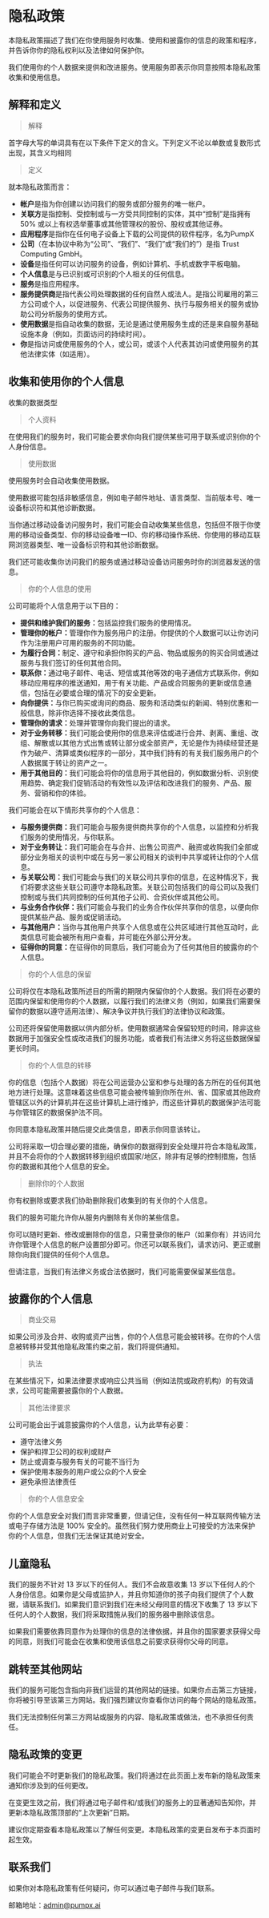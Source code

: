 # 隐私政策

本隐私政策描述了我们在你使用服务时收集、使用和披露你的信息的政策和程序，并告诉你你的隐私权利以及法律如何保护你。

我们使用你的个人数据来提供和改进服务。使用服务即表示你同意按照本隐私政策收集和使用信息。

## **解释和定义**

> 解释

首字母大写的单词具有在以下条件下定义的含义。下列定义不论以单数或复数形式出现，其含义均相同

> 定义

就本隐私政策而言：

* **帐户**是指为你创建以访问我们的服务或部分服务的唯一帐户。
* **关联方**是指控制、受控制或与一方受共同控制的实体，其中“控制”是指拥有 50% 或以上有权选举董事或其他管理权的股份、股权或其他证券。
* **应用程序**是指你在任何电子设备上下载的公司提供的软件程序，名为PumpX
* **公司**（在本协议中称为“公司”、“我们”、“我们”或“我们的”）是指 Trust Computing GmbH。
* **设备**是指任何可以访问服务的设备，例如计算机、手机或数字平板电脑。
* **个人信息**是与已识别或可识别的个人相关的任何信息。
* **服务**是指应用程序。
* **服务提供商**是指代表公司处理数据的任何自然人或法人。是指公司雇用的第三方公司或个人，以促进服务、代表公司提供服务、执行与服务相关的服务或协助公司分析服务的使用方式。
* **使用数据**是指自动收集的数据，无论是通过使用服务生成的还是来自服务基础设施本身（例如，页面访问的持续时间）。
* **你**是指访问或使用服务的个人，或公司，或该个人代表其访问或使用服务的其他法律实体（如适用）。



## **收集和使用你的个人信息**

收集的数据类型

> 个人资料

在使用我们的服务时，我们可能会要求你向我们提供某些可用于联系或识别你的个人身份信息。

> 使用数据

使用服务时会自动收集使用数据。

使用数据可能包括非敏感信息，例如电子邮件地址、语言类型、当前版本号、唯一设备标识符和其他诊断数据。

当你通过移动设备访问服务时，我们可能会自动收集某些信息，包括但不限于你使用的移动设备类型、你的移动设备唯一ID、你的移动操作系统、你使用的移动互联网浏览器类型、唯一设备标识符和其他诊断数据。

我们还可能收集你访问我们的服务或通过移动设备访问服务时你的浏览器发送的信息。

> 你的个人信息的使用

公司可能将个人信息用于以下目的：

* **提供和维护我们的服务：**&#x5305;括监控我们服务的使用情况。
* **管理你的帐户：**&#x7BA1;理你作为服务用户的注册。你提供的个人数据可以让你访问作为注册用户可用的服务的不同功能。
* **为履行合同：**&#x5236;定、遵守和承担你购买的产品、物品或服务的购买合同或通过服务与我们签订的任何其他合同。
* **联系你：**&#x901A;过电子邮件、电话、短信或其他等效的电子通信方式联系你，例如移动应用程序的推送通知，用于有关功能、产品或合同服务的更新或信息通信，包括在必要或合理的情况下的安全更新。
* **向你提供：**&#x4E0E;你已购买或询问的商品、服务和活动类似的新闻、特别优惠和一般信息，除非你选择不接收此类信息。
* **管理你的请求：**&#x5904;理并管理你向我们提出的请求。
* **对于业务转移：**&#x6211;们可能会使用你的信息来评估或进行合并、剥离、重组、改组、解散或以其他方式出售或转让部分或全部资产，无论是作为持续经营还是作为破产、清算或类似程序的一部分，其中我们持有的有关我们服务用户的个人数据属于转让的资产之一。
* **用于其他目的：**&#x6211;们可能会将你的信息用于其他目的，例如数据分析、识别使用趋势、确定我们促销活动的有效性以及评估和改进我们的服务、产品、服务、营销和你的体验。

我们可能会在以下情形共享你的个人信息：

* **与服务提供商：**&#x6211;们可能会与服务提供商共享你的个人信息，以监控和分析我们服务的使用情况，与你联系。
* **对于业务转让：**&#x6211;们可能会在与合并、出售公司资产、融资或收购我们全部或部分业务相关的谈判中或在与另一家公司相关的谈判中共享或转让你的个人信息。
* **与关联公司：**&#x6211;们可能会与我们的关联公司共享你的信息，在这种情况下，我们将要求这些关联公司遵守本隐私政策。关联公司包括我们的母公司以及我们控制或与我们共同控制的任何其他子公司、合资伙伴或其他公司。
* **与业务合作伙伴：**&#x6211;们可能会与我们的业务合作伙伴共享你的信息，以便向你提供某些产品、服务或促销活动。
* **与其他用户：**&#x5F53;你与其他用户共享个人信息或在公共区域进行其他互动时，此类信息可能会被所有用户查看，并可能在外部公开分发。
* **征得你的同意：**&#x5728;征得你的同意后，我们可能会为了任何其他目的披露你的个人信息。

> 你的个人信息的保留

公司将仅在本隐私政策所述目的所需的期限内保留你的个人数据。我们将在必要的范围内保留和使用你的个人数据，以履行我们的法律义务（例如，如果我们需要保留你的数据以遵守适用法律）、解决争议并执行我们的法律协议和政策。

公司还将保留使用数据以供内部分析。使用数据通常会保留较短的时间，除非这些数据用于加强安全性或改进我们的服务功能，或者我们有法律义务将这些数据保留更长时间。

> 你的个人信息的转移

你的信息（包括个人数据）将在公司运营办公室和参与处理的各方所在的任何其他地方进行处理。这意味着这些信息可能会被传输到你所在州、省、国家或其他政府管辖区以外的计算机并在这些计算机上进行维护，而这些计算机的数据保护法可能与你管辖区的数据保护法不同。

你同意本隐私政策并随后提交此类信息，即表示你同意该转让。

公司将采取一切合理必要的措施，确保你的数据得到安全处理并符合本隐私政策，并且不会将你的个人数据转移到组织或国家/地区，除非有足够的控制措施，包括你的数据和其他个人信息的安全。

> 删除你的个人数据

你有权删除或要求我们协助删除我们收集到的有关你的个人信息。

我们的服务可能允许你从服务内删除有关你的某些信息。

你可以随时更新、修改或删除你的信息，只需登录你的帐户（如果你有）并访问允许你管理个人信息的帐户设置部分即可。你还可以联系我们，请求访问、更正或删除你向我们提供的任何个人信息。

但请注意，当我们有法律义务或合法依据时，我们可能需要保留某些信息。



## **披露你的个人信息**

> 商业交易

如果公司涉及合并、收购或资产出售，你的个人信息可能会被转移。在你的个人信息被转移并受其他隐私政策约束之前，我们将提供通知。

> 执法

在某些情况下，如果法律要求或响应公共当局（例如法院或政府机构）的有效请求，公司可能需要披露你的个人数据。

> 其他法律要求

公司可能会出于诚意披露你的个人信息，认为此举有必要：

* 遵守法律义务
* 保护和捍卫公司的权利或财产
* 防止或调查与服务有关的可能不当行为
* 保护使用本服务的用户或公众的个人安全
* 避免承担法律责任

> 你的个人信息安全

你的个人信息安全对我们而言非常重要，但请记住，没有任何一种互联网传输方法或电子存储方法是 100% 安全的。虽然我们努力使用商业上可接受的方法来保护你的个人信息，但我们无法保证其绝对安全。

## **儿童隐私**

我们的服务不针对 13 岁以下的任何人。我们不会故意收集 13 岁以下任何人的个人身份信息。如果你是父母或监护人，并且你知道你的孩子向我们提供了个人数据，请联系我们。如果我们意识到我们在未经父母同意的情况下收集了 13 岁以下任何人的个人数据，我们将采取措施从我们的服务器中删除该信息。

如果我们需要依靠同意作为处理你的信息的法律依据，并且你的国家要求获得父母的同意，则我们可能会在收集和使用该信息之前要求获得你父母的同意。

## **跳转至其他网站**

我们的服务可能包含指向非我们运营的其他网站的链接。如果你点击第三方链接，你将被引导至该第三方网站。我们强烈建议你查看你访问的每个网站的隐私政策。

我们无法控制任何第三方网站或服务的内容、隐私政策或做法，也不承担任何责任。

## &#x20;**隐私政策的变更**

我们可能会不时更新我们的隐私政策。我们将通过在此页面上发布新的隐私政策来通知你涉及到的任何更改。

在变更生效之前，我们将通过电子邮件和/或我们的服务上的显著通知告知你，并更新本隐私政策顶部的“上次更新”日期。

建议你定期查看本隐私政策以了解任何变更。本隐私政策的变更自发布于本页面时起生效。

## **联系我们**

如果你对本隐私政策有任何疑问，你可以通过电子邮件与我们联系。

邮箱地址：admin@pumpx.ai
